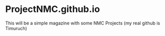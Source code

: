 # ProjectNMC.github.io
This will be a simple magazine with some NMC Projects (my real github is Timuruch)
